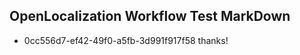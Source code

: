 ## OpenLocalization Workflow Test MarkDown
* 0cc556d7-ef42-49f0-a5fb-3d991f917f58 thanks!

<!--HONumber=Aug16_HO4-->


